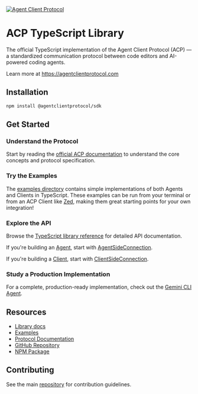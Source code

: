 <a href="https://agentclientprotocol.com/" >
  <img alt="Agent Client Protocol" src="https://zed.dev/img/acp/banner-dark.webp">
</a>

# ACP TypeScript Library

The official TypeScript implementation of the Agent Client Protocol (ACP) — a standardized communication protocol between code editors and AI-powered coding agents.

Learn more at https://agentclientprotocol.com

## Installation

```bash
npm install @agentclientprotocol/sdk
```

## Get Started

### Understand the Protocol

Start by reading the [official ACP documentation](https://agentclientprotocol.com) to understand the core concepts and protocol specification.

### Try the Examples

The [examples directory](https://github.com/agentclientprotocol/agent-client-protocol/tree/main/typescript/examples) contains simple implementations of both Agents and Clients in TypeScript. These examples can be run from your terminal or from an ACP Client like [Zed](https://zed.dev), making them great starting points for your own integration!

### Explore the API

Browse the [TypeScript library reference](https://agentclientprotocol.github.io/agent-client-protocol) for detailed API documentation.

If you're building an [Agent](https://agentclientprotocol.com/protocol/overview#agent), start with [AgentSideConnection](https://agentclientprotocol.github.io/agent-client-protocol/classes/AgentSideConnection.html).

If you're building a [Client](https://agentclientprotocol.com/protocol/overview#client), start with [ClientSideConnection](https://agentclientprotocol.github.io/agent-client-protocol/classes/ClientSideConnection.html).

### Study a Production Implementation

For a complete, production-ready implementation, check out the [Gemini CLI Agent](https://github.com/google-gemini/gemini-cli/blob/main/packages/cli/src/zed-integration/zedIntegration.ts).

## Resources

- [Library docs](https://agentclientprotocol.github.io/agent-client-protocol)
- [Examples](https://github.com/agentclientprotocol/agent-client-protocol/tree/main/typescript/examples)
- [Protocol Documentation](https://agentclientprotocol.com)
- [GitHub Repository](https://github.com/agentclientprotocol/agent-client-protocol)
- [NPM Package](https://www.npmjs.com/package/@agentclientprotocol/sdk)

## Contributing

See the main [repository](https://github.com/agentclientprotocol/agent-client-protocol) for contribution guidelines.
